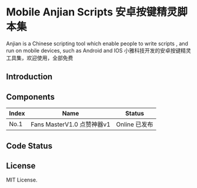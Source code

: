 # Mobile Anjian Scripts 安卓按键精灵脚本集
Anjian is a Chinese scripting tool which enable people to write scripts , and run on mobile devices, such as Android and IOS
小雅科技开发的安卓按键精灵工具集，欢迎使用，全部免费
## Introduction

## Components
| Index | Name | Status |
| --- | --- |---------------|
| No.1 | Fans MasterV1.0 点赞神器v1 | Online  已发布 |

## Code Status

## License
MIT License.